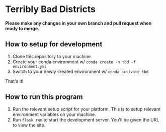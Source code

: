 # Terribly Bad Districts

**Please make any changes in your own branch and pull request when ready to merge.**

## How to setup for development
1. Clone this repository to your machine.
2. Create your conda environment w/ `conda create -n tbd -f environment.yml`
3. Switch to your newly created environment w/ `conda activate tbd`

That's it!

## How to run this program
1. Run the relevant setup script for your platform. This is to setup relevant environment variables on your machine.
2. Run `flask run` to start the development server. You'll be given the URL to view the site.